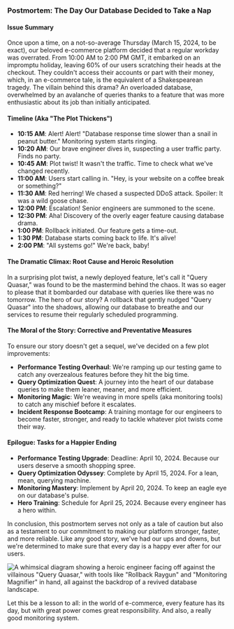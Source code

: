 ### Postmortem: The Day Our Database Decided to Take a Nap

#### Issue Summary

Once upon a time, on a not-so-average Thursday (March 15, 2024, to be exact), our beloved e-commerce platform decided that a regular workday was overrated. From 10:00 AM to 2:00 PM GMT, it embarked on an impromptu holiday, leaving 60% of our users scratching their heads at the checkout. They couldn't access their accounts or part with their money, which, in an e-commerce tale, is the equivalent of a Shakespearean tragedy. The villain behind this drama? An overloaded database, overwhelmed by an avalanche of queries thanks to a feature that was more enthusiastic about its job than initially anticipated.

#### Timeline (Aka "The Plot Thickens")

- **10:15 AM**: Alert! Alert! "Database response time slower than a snail in peanut butter." Monitoring system starts ringing.
- **10:20 AM**: Our brave engineer dives in, suspecting a user traffic party. Finds no party.
- **10:45 AM**: Plot twist! It wasn't the traffic. Time to check what we've changed recently.
- **11:00 AM**: Users start calling in. "Hey, is your website on a coffee break or something?"
- **11:30 AM**: Red herring! We chased a suspected DDoS attack. Spoiler: It was a wild goose chase.
- **12:00 PM**: Escalation! Senior engineers are summoned to the scene.
- **12:30 PM**: Aha! Discovery of the overly eager feature causing database drama.
- **1:00 PM**: Rollback initiated. Our feature gets a time-out.
- **1:30 PM**: Database starts coming back to life. It's alive!
- **2:00 PM**: "All systems go!" We're back, baby!

#### The Dramatic Climax: Root Cause and Heroic Resolution

In a surprising plot twist, a newly deployed feature, let's call it "Query Quasar," was found to be the mastermind behind the chaos. It was so eager to please that it bombarded our database with queries like there was no tomorrow. The hero of our story? A rollback that gently nudged "Query Quasar" into the shadows, allowing our database to breathe and our services to resume their regularly scheduled programming.

#### The Moral of the Story: Corrective and Preventative Measures

To ensure our story doesn't get a sequel, we've decided on a few plot improvements:

- **Performance Testing Overhaul**: We're ramping up our testing game to catch any overzealous features before they hit the big time.
- **Query Optimization Quest**: A journey into the heart of our database queries to make them leaner, meaner, and more efficient.
- **Monitoring Magic**: We're weaving in more spells (aka monitoring tools) to catch any mischief before it escalates.
- **Incident Response Bootcamp**: A training montage for our engineers to become faster, stronger, and ready to tackle whatever plot twists come their way.

#### Epilogue: Tasks for a Happier Ending

- **Performance Testing Upgrade**: Deadline: April 10, 2024. Because our users deserve a smooth shopping spree.
- **Query Optimization Odyssey**: Complete by April 15, 2024. For a lean, mean, querying machine.
- **Monitoring Mastery**: Implement by April 20, 2024. To keep an eagle eye on our database's pulse.
- **Hero Training**: Schedule for April 25, 2024. Because every engineer has a hero within.

In conclusion, this postmortem serves not only as a tale of caution but also as a testament to our commitment to making our platform stronger, faster, and more reliable. Like any good story, we've had our ups and downs, but we're determined to make sure that every day is a happy ever after for our users.

![A whimsical diagram showing a heroic engineer facing off against the villainous "Query Quasar," with tools like "Rollback Raygun" and "Monitoring Magnifier" in hand, all against the backdrop of a revived database landscape.](https://via.placeholder.com/150)

Let this be a lesson to all: in the world of e-commerce, every feature has its day, but with great power comes great responsibility. And also, a really good monitoring system.